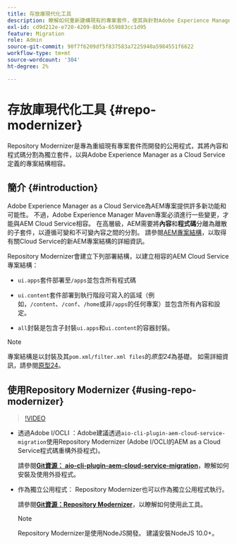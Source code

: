 ```yaml
---
title: 存放庫現代化工具
description: 瞭解如何重新建構現有的專案套件，使其與針對Adobe Experience Manager as a Cloud Service定義的專案結構相容。
exl-id: cd9d212e-e720-4209-8b5a-659883cc1d95
feature: Migration
role: Admin
source-git-commit: 90f7f6209df5f837583a7225940a5984551f6622
workflow-type: tm+mt
source-wordcount: '304'
ht-degree: 2%

---
```


# 存放庫現代化工具 {#repo-modernizer}

Repository Modernizer是專為重組現有專案套件而開發的公用程式，其將內容和程式碼分割為獨立套件，以與Adobe Experience Manager as a Cloud Service定義的專案結構相容。

## 簡介 {#introduction}

Adobe Experience Manager as a Cloud Service為AEM專案提供許多新功能和可能性。 不過，Adobe Experience Manager Maven專案必須進行一些變更，才能與AEM Cloud Service相容。 在高層級，AEM需要將&#x200B;**內容**&#x200B;和&#x200B;**程式碼**&#x200B;分離為離散的子套件，以遵循可變和不可變內容之間的分割。 請參閱[AEM專案結構](https://experienceleague.adobe.com/docs/experience-manager-cloud-service/content/implementing/developing/aem-project-content-package-structure.html)，以取得有關Cloud Service的新AEM專案結構的詳細資訊。

Repository Modernizer會建立下列部署結構，以建立相容的AEM Cloud Service專案結構：

* `ui.apps`套件部署至`/apps`並包含所有程式碼

* `ui.content`套件部署到執行階段可寫入的區域（例如，`/content`、`/conf`、`/home`或非`/apps`的任何專案）並包含所有內容和設定。

* `all`封裝是包含子封裝`ui.apps`和`ui.content`的容器封裝。

>[!NOTE]
>專案結構是以封裝及其`pom.xml/filter.xml files`的&#x200B;*原型24*&#x200B;為基礎。 如需詳細資訊，請參閱[原型24](https://github.com/adobe/aem-project-archetype)。

## 使用Repository Modernizer {#using-repo-modernizer}

>[!VIDEO](https://video.tv.adobe.com/v/333057/?quality=12&learn=on)

* 透過Adobe I/OCLI ：Adobe建議透過`aio-cli-plugin-aem-cloud-service-migration`使用Repository Modernizer (Adobe I/OCLI的AEM as a Cloud Service程式碼重構外掛程式)。

  請參閱&#x200B;**[Git資源： aio-cli-plugin-aem-cloud-service-migration](https://github.com/adobe/aio-cli-plugin-aem-cloud-service-migration#introduction)**，瞭解如何安裝及使用外掛程式。

* 作為獨立公用程式： Repository Modernizer也可以作為獨立公用程式執行。

  請參閱&#x200B;**[Git資源：Repository Modernizer](https://github.com/adobe/aem-cloud-service-source-migration/tree/master/packages/repository-modernizer)**，以瞭解如何使用此工具。

  >[!NOTE]
  >
  >Repository Modernizer是使用NodeJS開發。 建議安裝NodeJS 10.0+。
